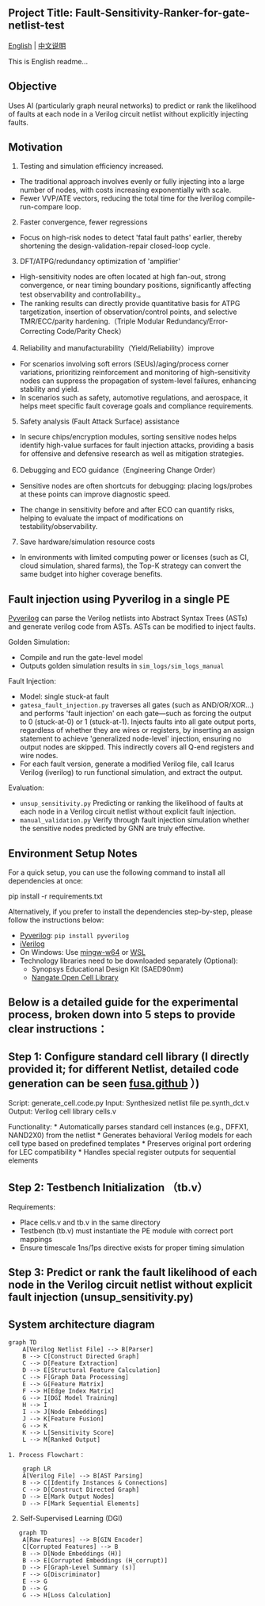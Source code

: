 ## Project Title: Fault-Sensitivity-Ranker-for-gate-netlist-test

[English](README_en.md) | [中文说明](README.md)

This is English readme...

## Objective
Uses AI (particularly graph neural networks) to predict or rank the likelihood of faults at each node in a Verilog circuit netlist without explicitly injecting faults.

## Motivation
1. Testing and simulation efficiency increased.
* The traditional approach involves evenly or fully injecting into a large number of nodes, with costs increasing exponentially with scale.
* Fewer VVP/ATE vectors, reducing the total time for the Iverilog compile-run-compare loop.

2. Faster convergence, fewer regressions
* Focus on high-risk nodes to detect 'fatal fault paths' earlier, thereby shortening the design-validation-repair closed-loop cycle.

3. DFT/ATPG/redundancy optimization of 'amplifier'

* High-sensitivity nodes are often located at high fan-out, strong convergence, or near timing boundary positions, significantly affecting test observability and controllability.。
* The ranking results can directly provide quantitative basis for ATPG targetization, insertion of observation/control points, and selective TMR/ECC/parity hardening.（Triple Modular Redundancy/Error-Correcting Code/Parity Check）

4. Reliability and manufacturability（Yield/Reliability）improve

* For scenarios involving soft errors (SEUs)/aging/process corner variations, prioritizing reinforcement and monitoring of high-sensitivity nodes can suppress the propagation of system-level failures, enhancing stability and yield.
* In scenarios such as safety, automotive regulations, and aerospace, it helps meet specific fault coverage goals and compliance requirements.

5. Safety analysis (Fault Attack Surface) assistance

* In secure chips/encryption modules, sorting sensitive nodes helps identify high-value surfaces for fault injection attacks, providing a basis for offensive and defensive research as well as mitigation strategies.

6. Debugging and ECO guidance（Engineering Change Order）

* Sensitive nodes are often shortcuts for debugging: placing logs/probes at these points can improve diagnostic speed.

* The change in sensitivity before and after ECO can quantify risks, helping to evaluate the impact of modifications on testability/observability.

7. Save hardware/simulation resource costs

* In environments with limited computing power or licenses (such as CI, cloud simulation, shared farms), the Top-K strategy can convert the same budget into higher coverage benefits.

## Fault injection using Pyverilog in a single PE

[Pyverilog](https://github.com/PyHDI/Pyverilog) can parse the Verilog netlists into Abstract Syntax Trees (ASTs) and generate verilog code from ASTs. ASTs can be modified to inject faults.

Golden Simulation:
* Compile and run the gate-level model 
* Outputs golden simulation results in `sim_logs/sim_logs_manual`

Fault Injection:
* Model: single stuck-at fault
* `gatesa_fault_injection.py` traverses all gates (such as AND/OR/XOR...) and performs 'fault injection' on each gate—such as forcing the output to 0 (stuck-at-0) or 1 (stuck-at-1). Injects faults into all gate output ports, regardless of whether they are wires or registers, by inserting an assign statement to achieve 'generalized node-level' injection, ensuring no output nodes are skipped. This indirectly covers all Q-end registers and wire nodes.
* For each fault version, generate a modified Verilog file, call Icarus Verilog (iverilog) to run functional simulation, and extract the output.

Evaluation:
* `unsup_sensitivity.py` Predicting or ranking the likelihood of faults at each node in a Verilog circuit netlist without explicit fault injection.
* `manual_validation.py` Verify through fault injection simulation whether the sensitive nodes predicted by GNN are truly effective.

##  Environment Setup Notes
For a quick setup, you can use the following command to install all dependencies at once:

pip install -r requirements.txt

Alternatively, if you prefer to install the dependencies step-by-step, please follow the instructions below:
* [Pyverilog](https://github.com/PyHDI/Pyverilog): `pip install pyverilog`
* [iVerilog](https://steveicarus.github.io/iverilog/)
* On Windows: Use [mingw-w64](https://www.mingw-w64.org) or [WSL](https://learn.microsoft.com/en-us/windows/wsl/install)
* Technology libraries need to be downloaded separately (Optional):
  * Synopsys Educational Design Kit (SAED90nm)
  * [Nangate Open Cell Library](https://github.com/JulianKemmerer/Drexel-ECEC575/tree/master/Encounter/NangateOpenCellLibrary)
 
## Below is a detailed guide for the experimental process, broken down into 5 steps to provide clear instructions： 

## Step 1: Configure standard cell library (I directly provided it; for different Netlist, detailed code generation can be seen [fusa.github](https://github.com/baikediguo/fusa/blob/main/generate_cell_code.py) ）)

   Script: generate_cell.code.py
   Input: Synthesized netlist file pe.synth_dct.v
   Output: Verilog cell library cells.v
   
   Functionality:
    * Automatically parses standard cell instances (e.g., DFFX1, NAND2X0) from the netlist
    * Generates behavioral Verilog models for each cell type based on predefined templates
    * Preserves original port ordering for LEC compatibility
    * Handles special register outputs for sequential elements

 ## Step 2: Testbench Initialization （tb.v）
   Requirements:
   * Place cells.v and tb.v in the same directory
   * Testbench (tb.v) must instantiate the PE module with correct port mappings
   * Ensure timescale 1ns/1ps directive exists for proper timing simulation
     
 ## Step 3: Predict or rank the fault likelihood of each node in the Verilog circuit netlist without explicit fault injection (unsup_sensitivity.py)
 ## System architecture diagram
```mermaid
graph TD
    A[Verilog Netlist File] --> B[Parser]
    B --> C[Construct Directed Graph]
    C --> D[Feature Extraction]
    D --> E[Structural Feature Calculation]
    C --> F[Graph Data Processing]
    E --> G[Feature Matrix]
    F --> H[Edge Index Matrix]
    G --> I[DGI Model Training]
    H --> I
    I --> J[Node Embeddings]
    J --> K[Feature Fusion]
    G --> K
    K --> L[Sensitivity Score]
    L --> M[Ranked Output]
```
    1. Process Flowchart：
```mermaid
    graph LR
    A[Verilog File] --> B[AST Parsing]
    B --> C[Identify Instances & Connections]
    C --> D[Construct Directed Graph]
    D --> E[Mark Output Nodes]
    D --> F[Mark Sequential Elements]
 ```
   2. Self-Supervised Learning (DGI)
```mermaid
   graph TD
    A[Raw Features] --> B[GIN Encoder]
    C[Corrupted Features] --> B
    B --> D[Node Embeddings (H)]
    B --> E[Corrupted Embeddings (H_corrupt)]
    D --> F[Graph-Level Summary (s)]
    F --> G[Discriminator]
    E --> G
    D --> G
    G --> H[Loss Calculation]
 ```
